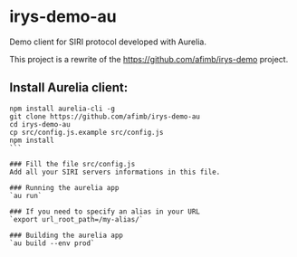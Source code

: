 # irys-demo-au
Demo client for SIRI protocol developed with Aurelia.

This project is a rewrite of the https://github.com/afimb/irys-demo project.

## Install Aurelia client:
````
npm install aurelia-cli -g
git clone https://github.com/afimb/irys-demo-au
cd irys-demo-au
cp src/config.js.example src/config.js
npm install
```

### Fill the file src/config.js
Add all your SIRI servers informations in this file.

### Running the aurelia app
`au run`

### If you need to specify an alias in your URL
`export url_root_path=/my-alias/`

### Building the aurelia app
`au build --env prod`
